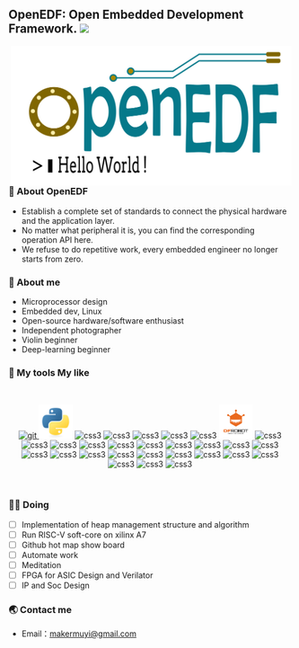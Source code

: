 ## OpenEDF: Open Embedded Development Framework. <img src="https://github.com/rajput2107/rajput2107/blob/master/Assets/Developer.gif" width="64px"/> 
<img src="https://github.com/OpenEDF/openedf/blob/master/matrial/logo/OpenEDF.png" min-width="500px" max-width="500px" width="500px" align="right" alt="OpenEDF logo">

### 🌄 About OpenEDF
- Establish a complete set of  standards to connect the physical hardware and the application layer.
- No matter what peripheral it is, you can find the corresponding operation API here.
- We refuse to do repetitive work, every embedded engineer no longer starts from zero.

### 👦 About me
- Microprocessor design 
- Embedded dev, Linux
- Open-source hardware/software enthusiast
- Independent photographer
- Violin beginner
- Deep-learning beginner

### 🚀 My tools My like
<br>
<p align="center" margin="100px">
<a href="https://git-scm.com/" target="_blank"> <img src="https://www.vectorlogo.zone/logos/git-scm/git-scm-icon.svg" alt="git" width="60" height="60"/> </a>
<img src="https://raw.githubusercontent.com/devicons/devicon/master/icons/python/python-original.svg" alt="nodejs" padding="10px" width="60" height="60"/>
<img src="https://www.vectorlogo.zone/logos/linux/linux-icon.svg" alt="css3" padding="10px"  width="60" height="60"/>
<img src="https://www.vectorlogo.zone/logos/getpostman/getpostman-icon.svg" alt="css3" padding="10px" width="60" height="60"/>
<img src="https://www.vectorlogo.zone/logos/arduino/arduino-icon.svg" alt="css3" padding="10px" width="60" height="60"/>
<img src="https://logodix.com/logo/1589425.gif" alt="css3" padding="10px" width="70" height="60"/>
<img src="https://beagleboard.org/static/images/logos/logo/beagleboard-embedded/beaglebaord-embedded.svg" alt="css3" padding="10px" width="60" height="60"/> 
<img src="https://github.com/OpenEDF/openedf/blob/master/matrial/like-logo/dfrobot.png" alt="css3" padding="10px" width="60" height="60"/>
<img src="https://www.vectorlogo.zone/logos/gnu/gnu-icon.svg" alt="css3" padding="10px" width="60" height="60"/>
<img src="https://upload.wikimedia.org/wikipedia/commons/f/fd/Open-source-hardware-logo.svg" alt="css3" padding="10px" width="60" height="60"/>
<img src="https://llvm.org/img/DragonMedium.png" alt="css3" padding="10px" width="60" height="60"/>
<img src="https://www.vectorlogo.zone/logos/opencv/opencv-icon.svg" alt="css3" padding="10px" width="60" height="60"/>
<img src="https://www.vectorlogo.zone/logos/raspberrypi/raspberrypi-icon.svg" alt="css3" padding="10px" width="60" height="60"/>
<img src="https://upload.wikimedia.org/wikipedia/commons/9/9a/RISC-V-logo.svg" alt="css3" padding="10px" width="120" height="60"/>
<img src="https://www.vectorlogo.zone/logos/github/github-icon.svg" alt="css3" padding="10px" width="60" height="60"/>
<img src="https://www.vectorlogo.zone/logos/nvidia/nvidia-icon.svg" alt="css3" padding="10px" width="60" height="60"/>
<img src="https://www.vectorlogo.zone/logos/tensorflow/tensorflow-icon.svg" alt="css3" padding="10px" width="60" height="60"/>
<img src="https://www.vectorlogo.zone/logos/ubuntu/ubuntu-icon.svg" alt="css3" padding="10px" width="60" height="60"/>
<img src="https://www.vectorlogo.zone/logos/vim/vim-icon.svg" alt="css3" padding="10px" width="60" height="60"/>
<img src="https://www.vectorlogo.zone/logos/nasa/nasa-icon.svg" alt="css3" padding="10px" width="60" height="60"/>
<img src="https://www.vectorlogo.zone/logos/particleio/particleio-icon.svg" alt="css3" padding="10px" width="60" height="60"/>
<img src="https://www.vectorlogo.zone/logos/visualstudio_code/visualstudio_code-icon.svg" alt="css3" padding="10px" width="60" height="60"/>
<img src="https://www.vectorlogo.zone/logos/wikipedia/wikipedia-icon.svg" alt="css3" padding="10px" width="60" height="60"/>
<img src="https://www.vectorlogo.zone/logos/cmake/cmake-icon.svg" alt="css3" padding="10px" width="60" height="60"/>
<img src="https://www.vectorlogo.zone/logos/jupyter/jupyter-icon.svg" alt="css3" padding="10px" width="60" height="60"/>
<img src="https://www.vectorlogo.zone/logos/onnxai/onnxai-icon.svg" alt="css3" padding="10px" width="60" height="60"/>
<img src="https://www.vectorlogo.zone/logos/oreilly/oreilly-icon.svg" alt="css3" padding="10px" width="60" height="60"/>
<img src="https://upload.wikimedia.org/wikipedia/commons/c/cb/Processing_2021_logo.svg" alt="css3" padding="10px" width="60" height="60"/>
<img src="https://upload.wikimedia.org/wikipedia/commons/e/e3/SCons.png" alt="css3" padding="10px" width="150" height="60"/>
<img src="https://upload.wikimedia.org/wikipedia/en/9/93/Verilator_logo.png" alt="css3" padding="10px" width="70" height="60"/>
</p>
<br>

### 🏃‍♂️ Doing
- [ ] Implementation of heap management structure and algorithm
- [ ] Run RISC-V soft-core on xilinx A7
- [ ] Github hot map show board
- [ ] Automate work
- [ ] Meditation
- [ ] FPGA for ASIC Design and Verilator
- [ ] IP and Soc Design

### 🌏 Contact me
- Email：makermuyi@gmail.com
